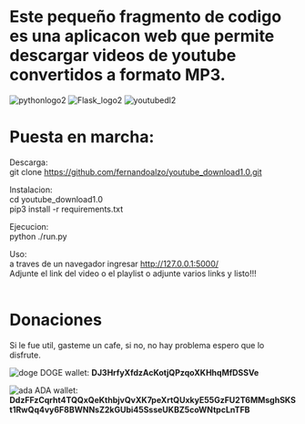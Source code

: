 # Este pequeño fragmento de codigo es una aplicacon web que permite descargar videos de youtube convertidos a formato MP3. <br>

![pythonlogo2](https://user-images.githubusercontent.com/34621303/115253118-ae7e3000-a0f1-11eb-965f-ca55950c5237.png)
![Flask_logo2](https://user-images.githubusercontent.com/34621303/115253554-1c2a5c00-a0f2-11eb-9e9c-b2838a1cc14a.png)
![youtubedl2](https://user-images.githubusercontent.com/34621303/115253901-762b2180-a0f2-11eb-89a8-aa2c58dc786d.png)


# Puesta en marcha:
Descarga: <br>
git clone https://github.com/fernandoalzo/youtube_download1.0.git

Instalacion: <br>
cd youtube_download1.0 <br>
pip3 install -r requirements.txt <br>

Ejecucion: <br>
python ./run.py <br>

Uso: <br>
a traves de un navegador ingresar http://127.0.0.1:5000/ <br>
Adjunte el link del video o el playlist o adjunte varios links y listo!!! <br> <br>

# Donaciones

Si le fue util, gasteme un cafe, si no, no hay problema espero que lo disfrute. <br>

![doge](https://user-images.githubusercontent.com/34621303/115251719-6a3e6000-a0f0-11eb-8411-cadb4d15f099.png)  DOGE wallet: **DJ3HrfyXfdzAcKotjQPzqoXKHhqMfDSSVe**

![ada](https://user-images.githubusercontent.com/34621303/115251146-dec4cf00-a0ef-11eb-8520-8443c8c55b53.png) ADA wallet:       **DdzFFzCqrht4TQQxQeKthbjvQvXK7peXrtQUxkyE55GzFU2T6MMsghSKSt1RwQq4vy6F8BWNNsZ2kGUbi45SsseUKBZ5coWNtpcLnTFB**
